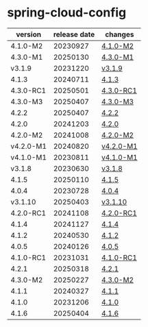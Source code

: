# spring-cloud-config	


|version|release date|changes|
|---|---|---|
|4.1.0-M2|20230927|[4.1.0-M2](./4.1.0-M2-20230927.md)|
|4.3.0-M1|20250130|[4.3.0-M1](./4.3.0-M1-20250130.md)|
|v3.1.9|20231220|[v3.1.9](./v3.1.9-20231220.md)|
|4.1.3|20240711|[4.1.3](./4.1.3-20240711.md)|
|4.3.0-RC1|20250501|[4.3.0-RC1](./4.3.0-RC1-20250501.md)|
|4.3.0-M3|20250407|[4.3.0-M3](./4.3.0-M3-20250407.md)|
|4.2.2|20250407|[4.2.2](./4.2.2-20250407.md)|
|4.2.0|20241203|[4.2.0](./4.2.0-20241203.md)|
|4.2.0-M2|20241008|[4.2.0-M2](./4.2.0-M2-20241008.md)|
|v4.2.0-M1|20240820|[v4.2.0-M1](./v4.2.0-M1-20240820.md)|
|v4.1.0-M1|20230811|[v4.1.0-M1](./v4.1.0-M1-20230811.md)|
|v3.1.8|20230630|[v3.1.8](./v3.1.8-20230630.md)|
|4.1.5|20250110|[4.1.5](./4.1.5-20250110.md)|
|4.0.4|20230728|[4.0.4](./4.0.4-20230728.md)|
|v3.1.10|20250403|[v3.1.10](./v3.1.10-20250403.md)|
|4.2.0-RC1|20241108|[4.2.0-RC1](./4.2.0-RC1-20241108.md)|
|4.1.4|20241127|[4.1.4](./4.1.4-20241127.md)|
|4.1.2|20240530|[4.1.2](./4.1.2-20240530.md)|
|4.0.5|20240126|[4.0.5](./4.0.5-20240126.md)|
|4.1.0-RC1|20231031|[4.1.0-RC1](./4.1.0-RC1-20231031.md)|
|4.2.1|20250318|[4.2.1](./4.2.1-20250318.md)|
|4.3.0-M2|20250227|[4.3.0-M2](./4.3.0-M2-20250227.md)|
|4.1.1|20240327|[4.1.1](./4.1.1-20240327.md)|
|4.1.0|20231206|[4.1.0](./4.1.0-20231206.md)|
|4.1.6|20250404|[4.1.6](./4.1.6-20250404.md)|
